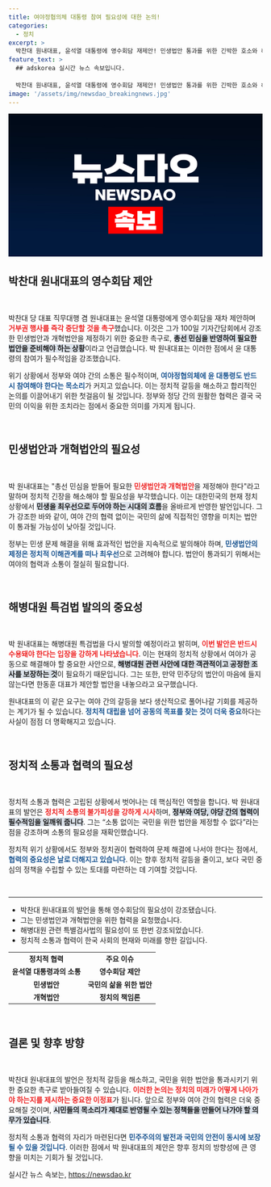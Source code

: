 ```yaml
---
title: 여야정협의체 대통령 참여 필요성에 대한 논의!
categories:
  - 정치
excerpt: >
  박찬대 원내대표, 윤석열 대통령에 영수회담 재제안! 민생법안 통과를 위한 긴박한 호소와 해병대원 특검법 발의 예고로 여야 간 긴장감 고조!
feature_text: >
  ## adskorea 실시간 뉴스 속보입니다.

  박찬대 원내대표, 윤석열 대통령에 영수회담 재제안! 민생법안 통과를 위한 긴박한 호소와 해병대원 특검법 발의 예고로 여야 간 긴장감 고조!
image: '/assets/img/newsdao_breakingnews.jpg'
---
```


<p><img src="/assets/img/newsdao_breakingnews.jpg" alt="adskorea 속보" /></p>

<h2 data-ke-size="size26">박찬대 원내대표의 영수회담 제안</h2>

<p data-ke-size="size16">&nbsp;</p>

<p>박찬대 당 대표 직무대행 겸 원내대표는 윤석열 대통령에게 영수회담을 재차 제안하며 <b><span style="color: #ee2323;">거부권 행사를 즉각 중단할 것을 촉구</span></b>했습니다. 이것은 그가 100일 기자간담회에서 강조한 민생법안과 개혁법안을 제정하기 위한 중요한 촉구로, <b><span style="background-color: #21538527;">총선 민심을 반영하여 필요한 법안을 준비해야 하는 상황</span></b>이라고 언급했습니다. 박 원내대표는 이러한 점에서 윤 대통령의 참여가 필수적임을 강조했습니다.</p>

<p>위기 상황에서 정부와 여야 간의 소통은 필수적이며, <b><span style="color: #1a5490;">여야정협의체에 윤 대통령도 반드시 참여해야 한다는 목소리</span></b>가 커지고 있습니다. 이는 정치적 갈등을 해소하고 합리적인 논의를 이끌어내기 위한 첫걸음이 될 것입니다. 정부와 정당 간의 원활한 협력은 결국 국민의 이익을 위한 조치라는 점에서 중요한 의미를 가지게 됩니다.</p>

<p data-ke-size="size16">&nbsp;</p>

<h2 data-ke-size="size26">민생법안과 개혁법안의 필요성</h2>

<p data-ke-size="size16">&nbsp;</p>

<p>박 원내대표는 "총선 민심을 받들어 필요한 <b><span style="color: #ee2323;">민생법안과 개혁법안</span></b>을 제정해야 한다"라고 말하며 정치적 긴장을 해소해야 할 필요성을 부각했습니다. 이는 대한민국의 현재 정치 상황에서 <b><span style="background-color: #21538527;">민생을 최우선으로 두어야 하는 시대의 흐름</span></b>을 올바르게 반영한 발언입니다. 그가 강조한 바와 같이, 여야 간의 협력 없이는 국민의 삶에 직접적인 영향을 미치는 법안이 통과될 가능성이 낮아질 것입니다.</p>

<p>정부는 민생 문제 해결을 위해 효과적인 법안을 지속적으로 발의해야 하며, <b><span style="color: #1a5490;">민생법안의 제정은 정치적 이해관계를 떠나 최우선</span></b>으로 고려해야 합니다. 법안이 통과되기 위해서는 여야의 협력과 소통이 절실히 필요합니다.</p>

<p data-ke-size="size16">&nbsp;</p>

<h2 data-ke-size="size26">해병대원 특검법 발의의 중요성</h2>

<p data-ke-size="size16">&nbsp;</p>

<p>박 원내대표는 해병대원 특검법을 다시 발의할 예정이라고 밝히며, <b><span style="color: #ee2323;">이번 발안은 반드시 수용돼야 한다는 입장을 강하게 나타냈습니다</span></b>. 이는 현재의 정치적 상황에서 여야가 공동으로 해결해야 할 중요한 사안으로, <b><span style="background-color: #21538527;">해병대원 관련 사안에 대한 객관적이고 공정한 조사를 보장하는 것</span></b>이 필요하기 때문입니다. 그는 또한, 만약 민주당의 법안이 마음에 들지 않는다면 한동훈 대표가 제안할 법안을 내놓으라고 요구했습니다.</p>

<p>원내대표의 이 같은 요구는 여야 간의 갈등을 보다 생산적으로 풀어나갈 기회를 제공하는 계기가 될 수 있습니다. <b><span style="color: #1a5490;">정치적 대립을 넘어 공동의 목표를 찾는 것이 더욱 중요</span></b>하다는 사실이 점점 더 명확해지고 있습니다.</p>

<p data-ke-size="size16">&nbsp;</p>

<h2 data-ke-size="size26">정치적 소통과 협력의 필요성</h2>

<p data-ke-size="size16">&nbsp;</p>

<p>정치적 소통과 협력은 고립된 상황에서 벗어나는 데 핵심적인 역할을 합니다. 박 원내대표의 발언은 <b><span style="color: #ee2323;">정치적 소통의 불가피성을 강하게 시사</span></b>하며, <b><span style="background-color: #21538527;">정부와 여당, 야당 간의 협력이 필수적임을 일깨워 줍니다</span></b>. 그는 “소통 없이는 국민을 위한 법안을 제정할 수 없다”라는 점을 강조하며 소통의 필요성을 재확인했습니다.</p>

<p>정치적 위기 상황에서도 정부와 정치권이 협력하여 문제 해결에 나서야 한다는 점에서, <b><span style="color: #1a5490;">협력의 중요성은 날로 더해지고 있습니다</span></b>. 이는 향후 정치적 갈등을 줄이고, 보다 국민 중심의 정책을 수립할 수 있는 토대를 마련하는 데 기여할 것입니다.</p>

<p data-ke-size="size16">&nbsp;</p>

<hr>

<ul>
    <li>박찬대 원내대표의 발언을 통해 영수회담의 필요성이 강조됐습니다.</li>
    <li>그는 민생법안과 개혁법안을 위한 협력을 요청했습니다.</li>
    <li>해병대원 관련 특별검사법의 필요성이 또 한번 강조되었습니다.</li>
    <li>정치적 소통과 협력이 한국 사회의 현재와 미래를 향한 길입니다.</li>
</ul>

<table style="width: 100%; border-collapse: collapse;">
  <tr>
    <td style="text-align: center; height: 17px;"><b>정치적 협력</b></td>
    <td style="text-align: center; height: 17px;"><b>주요 이슈</b></td>
  </tr>
  <tr>
    <td style="text-align: center; height: 17px;"><b>윤석열 대통령과의 소통</b></td>
    <td style="text-align: center; height: 17px;"><b>영수회담 제안</b></td>
  </tr>
  <tr>
    <td style="text-align: center; height: 17px;"><b>민생법안</b></td>
    <td style="text-align: center; height: 17px;"><b>국민의 삶을 위한 법안</b></td>
  </tr>
  <tr>
    <td style="text-align: center; height: 17px;"><b>개혁법안</b></td>
    <td style="text-align: center; height: 17px;"><b>정치의 책임론</b></td>
  </tr>
</table>

<p data-ke-size="size16">&#8203;</p>

<h2 data-ke-size="size26">결론 및 향후 방향</h2>

<p data-ke-size="size16">&nbsp;</p>

<p>박찬대 원내대표의 발언은 정치적 갈등을 해소하고, 국민을 위한 법안을 통과시키기 위한 중요한 촉구로 받아들여질 수 있습니다. <b><span style="color: #ee2323;">이러한 논의는 정치의 미래가 어떻게 나아가야 하는지를 제시하는 중요한 이정표</span></b>가 됩니다. 앞으로 정부와 여야 간의 협력은 더욱 중요해질 것이며, <b><span style="background-color: #21538527;">시민들의 목소리가 제대로 반영될 수 있는 정책들을 만들어 나가야 할 의무가 있습니다</span></b>.</p>

<p>정치적 소통과 협력의 자리가 마련된다면 <b><span style="color: #1a5490;">민주주의의 발전과 국민의 안전이 동시에 보장될 수 있을 것입니다</span></b>. 이러한 점에서 박 원내대표의 제안은 향후 정치의 방향성에 큰 영향을 미치는 기회가 될 것입니다.</p>
실시간 뉴스 속보는, <a href="https://newsdao.kr" rel="dofollow">https://newsdao.kr</a>



